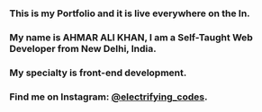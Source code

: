 ### This is my Portfolio and it is live everywhere on the In.

### My name is AHMAR ALI KHAN, I am a Self-Taught Web Developer from New Delhi, India.

### My specialty is front-end development.

### Find me on Instagram: [@electrifying_codes][instagram].

[instagram]: https://instagram.com/electrifying_codes
